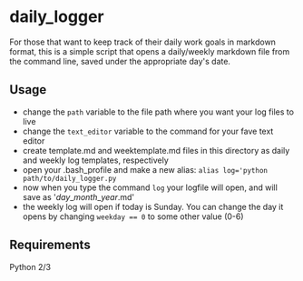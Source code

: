 # daily_logger

For those that want to keep track of their daily work goals in markdown format, this is a simple script that opens a daily/weekly markdown file from the command line, saved under the appropriate day's date.

## Usage

- change the `path` variable to the file path where you want your log files to live
- change the `text_editor` variable to the command for your fave text editor
- create template.md and weektemplate.md files in this directory as daily and weekly log templates, respectively
- open your .bash_profile and make a new alias: `alias log='python path/to/daily_logger.py`
- now when you type the command `log` your logfile will open, and will save as '*day*\_*month*_*year*.md'
- the weekly log will open if today is Sunday. You can change the day it opens by changing `weekday == 0` to some other value (0-6)

## Requirements
Python 2/3

